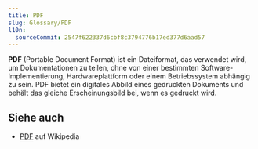 ```yaml
---
title: PDF
slug: Glossary/PDF
l10n:
  sourceCommit: 2547f622337d6cbf8c3794776b17ed377d6aad57
---
```


**PDF** (Portable Document Format) ist ein Dateiformat, das verwendet wird, um Dokumentationen zu teilen, ohne von einer bestimmten Software-Implementierung, Hardwareplattform oder einem Betriebssystem abhängig zu sein. PDF bietet ein digitales Abbild eines gedruckten Dokuments und behält das gleiche Erscheinungsbild bei, wenn es gedruckt wird.

## Siehe auch

- [PDF](https://en.wikipedia.org/wiki/Portable_Document_Format) auf Wikipedia
